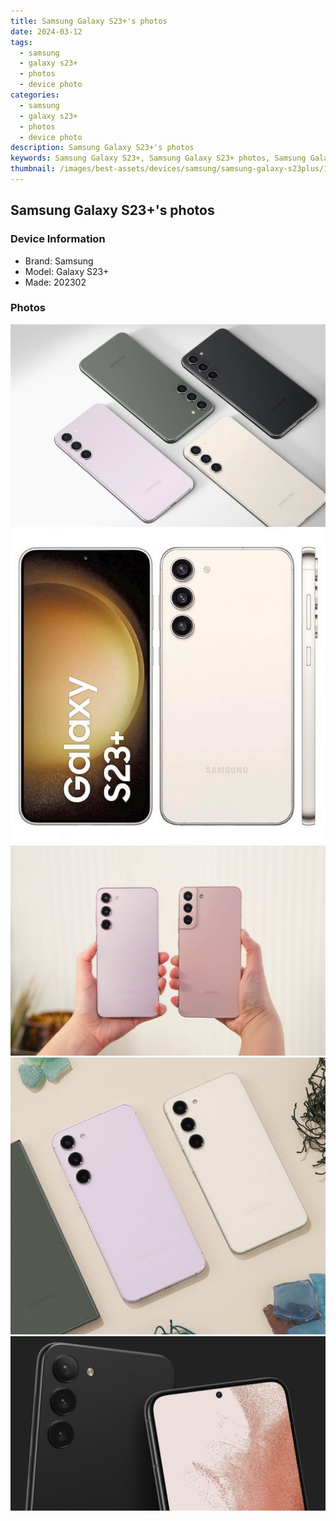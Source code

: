 ```yaml
---
title: Samsung Galaxy S23+'s photos
date: 2024-03-12
tags: 
  - samsung
  - galaxy s23+
  - photos
  - device photo
categories: 
  - samsung
  - galaxy s23+
  - photos
  - device photo
description: Samsung Galaxy S23+'s photos
keywords: Samsung Galaxy S23+, Samsung Galaxy S23+ photos, Samsung Galaxy S23+ device photo
thumbnail: /images/best-assets/devices/samsung/samsung-galaxy-s23plus/1.jpg
---
```


## Samsung Galaxy S23+'s photos

### Device Information

- Brand: Samsung
- Model: Galaxy S23+
- Made: 202302

### Photos

![/images/best-assets/devices/samsung/samsung-galaxy-s23plus/1.jpg](/images/best-assets/devices/samsung/samsung-galaxy-s23plus/1.jpg)
![/images/best-assets/devices/samsung/samsung-galaxy-s23plus/2.jpg](/images/best-assets/devices/samsung/samsung-galaxy-s23plus/2.jpg)
![/images/best-assets/devices/samsung/samsung-galaxy-s23plus/3.jpg](/images/best-assets/devices/samsung/samsung-galaxy-s23plus/3.jpg)
![/images/best-assets/devices/samsung/samsung-galaxy-s23plus/4.jpg](/images/best-assets/devices/samsung/samsung-galaxy-s23plus/4.jpg)
![/images/best-assets/devices/samsung/samsung-galaxy-s23plus/5.jpg](/images/best-assets/devices/samsung/samsung-galaxy-s23plus/5.jpg)

